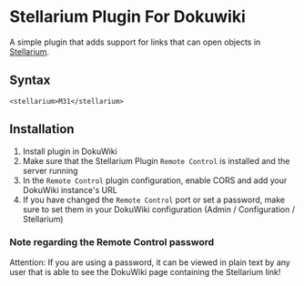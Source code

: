 # Stellarium Plugin For Dokuwiki

A simple plugin that adds support for links that can open objects in [Stellarium](https://stellarium.org/).

## Syntax

```
<stellarium>M31</stellarium>
```

## Installation

1. Install plugin in DokuWiki
2. Make sure that the Stellarium Plugin `Remote Control` is installed and the server running
3. In the `Remote Control`  plugin configuration, enable CORS and add your DokuWiki instance's URL
4. If you have changed the `Remote Control` port or set a password, make sure to set them in your DokuWiki configuration (Admin / Configuration / Stellarium)

### Note regarding the Remote Control password

Attention: If you are using a password, it can be viewed in plain text by any user that is able to see the DokuWiki page containing the Stellarium link!
